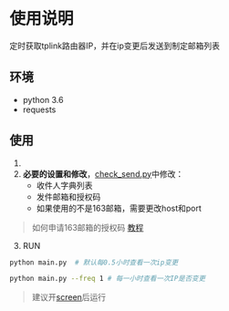 # 使用说明
定时获取tplink路由器IP，并在ip变更后发送到制定邮箱列表
## 环境
- python 3.6
- requests

## 使用
1. 
2. **必要的设置和修改**，[check_send.py](https://github.com/eeerpjw/get-ip-from-tplink/blob/main/check_send.py)中修改：
   - 收件人字典列表
   - 发件邮箱和授权码
   - 如果使用的不是163邮箱，需要更改host和port
   
> 如何申请163邮箱的授权码
> [教程](https://help.mail.163.com/faqDetail.do?code=d7a5dc8471cd0c0e8b4b8f4f8e49998b374173cfe9171305fa1ce630d7f67ac2cda80145a1742516)

3. RUN
```bash
python main.py  # 默认每0.5小时查看一次ip变更
```
```bash
python main.py --freq 1 # 每一小时查看一次IP是否变更
```
> 建议开[screen](https://www.cnblogs.com/mchina/archive/2013/01/30/2880680.html)后运行
